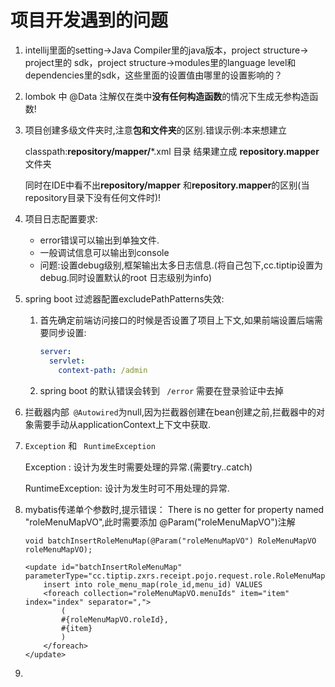 # 项目开发遇到的问题

1. intellij里面的setting->Java Compiler里的java版本，project structure-> project里的 sdk，project structure->modules里的language level和dependencies里的sdk，这些里面的设置值由哪里的设置影响的？

2. lombok 中 @Data 注解仅在类中**没有任何构造函数**的情况下生成无参构造函数!

3. 项目创建多级文件夹时,注意**包和文件夹**的区别.错误示例:本来想建立

   classpath:**repository/mapper/***.xml 目录 结果建立成 **repository.mapper**文件夹

   同时在IDE中看不出**repository/mapper** 和**repository.mapper**的区别(当repository目录下没有任何文件时)!

4. 项目日志配置要求:

   * error错误可以输出到单独文件.
   * 一般调试信息可以输出到console
   * 问题:设置debug级别,框架输出太多日志信息.(将自己包下,cc.tiptip设置为debug.同时设置默认的root 日志级别为info)

5. spring boot 过滤器配置excludePathPatterns失效:

   1. 首先确定前端访问接口的时候是否设置了项目上下文,如果前端设置后端需要同步设置:

      ```yml
      server:
        servlet:
          context-path: /admin
      ```

   2. spring boot 的默认错误会转到 ``` /error``` 需要在登录验证中去掉

6. 拦截器内部``` @Autowired```为null,因为拦截器创建在bean创建之前,拦截器中的对象需要手动从applicationContext上下文中获取.

7. `Exception` 和 ` RuntimeException`

   Exception : 设计为发生时需要处理的异常.(需要try..catch)

   RuntimeException: 设计为发生时可不用处理的异常.

8. mybatis传递单个参数时,提示错误： There is no getter for property named "roleMenuMapVO",此时需要添加 @Param("roleMenuMapVO")注解

   ```
   void batchInsertRoleMenuMap(@Param("roleMenuMapVO") RoleMenuMapVO roleMenuMapVO);
   
   <update id="batchInsertRoleMenuMap" parameterType="cc.tiptip.zxrs.receipt.pojo.request.role.RoleMenuMapVO">
       insert into role_menu_map(role_id,menu_id) VALUES
       <foreach collection="roleMenuMapVO.menuIds" item="item" index="index" separator=",">
           (
           #{roleMenuMapVO.roleId},
           #{item}
           )
       </foreach>
   </update>
   ```

9. 

